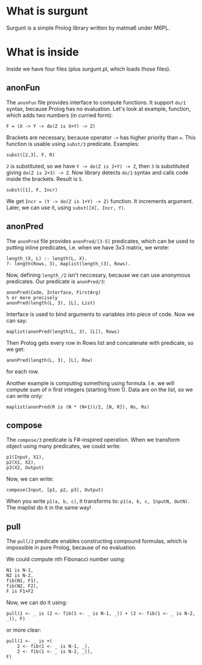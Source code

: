 What is surgunt
===============

Surgunt is a simple Prolog library written by matma6 under M6PL.

What is inside
==============

Inside we have four files (plus surgunt.pl, which loads those files).

anonFun
-------

The `anonFun` file provides interface to compute functions. It support `do/1`
syntax, because Prolog has no evaluation. Let's look at example, function,
which adds two numbers (in curried form):

    F = (X -> Y -> do(Z is X+Y) -> Z)

Brackets are necessary, because operator `->` has higher priority than `=`.
This function is usable using `subst/3` predicate. Examples:

    subst([2,3], F, R)

`2` is substituted, so we have `Y -> do(Z is 2+Y) -> Z`, then `3` is substituted
giving `do(Z is 2+3) -> Z`. Now library detects `do/1` syntax and calls code
inside the brackets. Result is `5`.

    subst([1], F, Incr)

We get `Incr = (Y -> do(Z is 1+Y) -> Z)` function. It increments argument.
Later, we can use it, using `subst([X], Incr, Y)`.

anonPred
--------

The `anonPred` file provides `anonPred/[3-5]` predicates, which can be used to
putting inline predicates, i.e. when we have 3x3 matrix, we wrote:

    length_(X, L) :- length(L, X).
    ?- length(Rows, 3), maplist(length_(3), Rows).

Now, defining `length_/2` isn't neccesary, because we can use anonymous
predicates. Our predicate is `anonPred/3`:

    anonPred(Code, Interface, FirstArg)
    % or more precisely
    anonPred(length(L, 3), [L], List)

Interface is used to bind arguments to variables into piece of code.
Now we can say:

    maplist(anonPred(length(L, 3), [L]), Rows)

Then Prolog gets every row in Rows list and concatenate with predicate, so
we get:

    anonPred(length(L, 3), [L], Row)

for each row.

Another example is computing something using formula. I.e. we will compute
sum of n first integers (starting from 1). Data are on the list, so we can
write only:

    maplist(anonPred(R is (N * (N+1))/2, [N, R]), Ns, Rs)

compose
-------

The `compose/3` predicate is F#-inspired operation. When we transform object
using many predicates, we could write:

    p1(Input, X1),
    p2(X1, X2),
    p3(X2, Output)

Now, we can write:

    compose(Input, [p1, p2, p3], Output)

When you write `p1(a, b, c)`, it transforms to: `p1(a, b, c, InputN, OutN)`.
The maplist do it in the same way!

pull
----

The `pull/2` predicate enables constructing compound formulas, which is
impossible in pure Prolog, because of no evaluation.

We could compute nth Fibonacci number using:

    N1 is N-1,
    N2 is N-2,
    fib(N1, F1),
    fib(N2, F2),
    F is F1+F2

Now, we can do it using:

    pull(1 <- _ is (2 <- fib(1 <- _ is N-1, _)) + (2 <- fib(1 <- _ is N-2, _)), F)

or more clear:

    pull(1 <- _ is +(
        2 <- fib(1 <- _ is N-1, _),
        2 <- fib(1 <- _ is N-2, _)),
    F)
